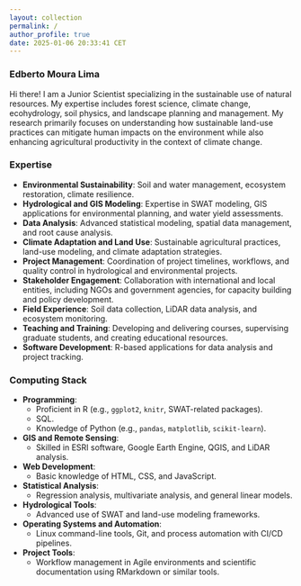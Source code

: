 ```yaml
---
layout: collection
permalink: /
author_profile: true
date: 2025-01-06 20:33:41 CET
---
```


### Edberto Moura Lima

Hi there! I am a Junior Scientist specializing in the sustainable use of natural resources. My expertise includes forest science, climate change, ecohydrology, soil physics, and landscape planning and management. My research primarily focuses on understanding how sustainable land-use practices can mitigate human impacts on the environment while also enhancing agricultural productivity in the context of climate change.

### Expertise

- **Environmental Sustainability**: Soil and water management, ecosystem restoration, climate resilience.
- **Hydrological and GIS Modeling**: Expertise in SWAT modeling, GIS applications for environmental planning, and water yield assessments.
- **Data Analysis**: Advanced statistical modeling, spatial data management, and root cause analysis.
- **Climate Adaptation and Land Use**: Sustainable agricultural practices, land-use modeling, and climate adaptation strategies.
- **Project Management**: Coordination of project timelines, workflows, and quality control in hydrological and environmental projects.
- **Stakeholder Engagement**: Collaboration with international and local entities, including NGOs and government agencies, for capacity building and policy development.
- **Field Experience**: Soil data collection, LiDAR data analysis, and ecosystem monitoring.
- **Teaching and Training**: Developing and delivering courses, supervising graduate students, and creating educational resources.
- **Software Development**: R-based applications for data analysis and project tracking.

### Computing Stack

- **Programming**: 
  - Proficient in R (e.g., `ggplot2`, `knitr`, SWAT-related packages).
  - SQL.
  - Knowledge of Python (e.g., `pandas`, `matplotlib`, `scikit-learn`).
- **GIS and Remote Sensing**: 
  - Skilled in ESRI software, Google Earth Engine, QGIS, and LiDAR analysis.
- **Web Development**: 
  - Basic knowledge of HTML, CSS, and JavaScript.
- **Statistical Analysis**: 
  - Regression analysis, multivariate analysis, and general linear models.
- **Hydrological Tools**: 
  - Advanced use of SWAT and land-use modeling frameworks.
- **Operating Systems and Automation**: 
  - Linux command-line tools, Git, and process automation with CI/CD pipelines.
- **Project Tools**: 
  - Workflow management in Agile environments and scientific documentation using RMarkdown or similar tools.

